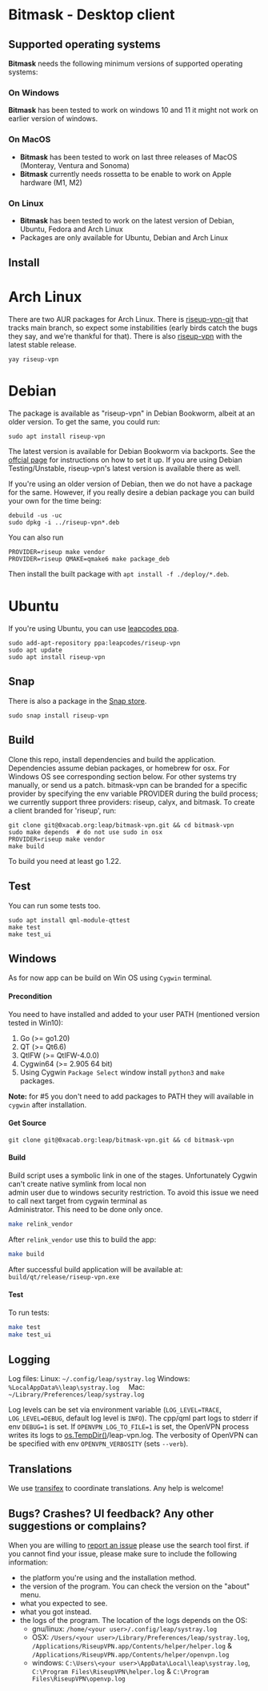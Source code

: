 # Bitmask - Desktop client

## Supported operating systems

**Bitmask** needs the following minimum versions of supported operating systems:

### On Windows

**Bitmask** has been tested to work on windows 10 and 11 it might not work on earlier version of windows.

### On MacOS

- **Bitmask** has been tested to work on last three releases of MacOS (Monteray, Ventura and Sonoma)
- **Bitmask** currently needs rossetta to be enable to work on Apple hardware (M1, M2)

### On Linux

- **Bitmask** has been tested to work on the latest version of Debian, Ubuntu, Fedora and Arch Linux
- Packages are only available for Ubuntu, Debian and Arch Linux

## Install

# Arch Linux

There are two AUR packages for Arch Linux. There is [riseup-vpn-git](https://aur.archlinux.org/packages/riseup-vpn-git) that tracks main branch, so expect some instabilities (early birds catch the bugs they say, and we're thankful for that). There is also [riseup-vpn](https://aur.archlinux.org/packages/riseup-vpn) with the latest stable release.

```
yay riseup-vpn
```

# Debian

The package is available as "riseup-vpn" in Debian Bookworm, albeit at an older version. To get the same, you could run:

```
sudo apt install riseup-vpn
```

The latest version is available for Debian Bookworm via backports. See the [offcial page](https://backports.debian.org/Instructions/) for instructions on how to set it up. If you are using Debian Testing/Unstable, riseup-vpn's latest version is available there as well.

If you're using an older version of Debian, then we do not have a package for the same. However, if you really desire a debian package you can build your own for the time being:

```
debuild -us -uc
sudo dpkg -i ../riseup-vpn*.deb
```

You can also run 
```
PROVIDER=riseup make vendor
PROVIDER=riseup QMAKE=qmake6 make package_deb
```
Then install the built package with `apt install -f ./deploy/*.deb`.

# Ubuntu

If you're using Ubuntu, you can use [leapcodes ppa](https://launchpad.net/~leapcodes/+archive/ubuntu/riseup-vpn).

```
sudo add-apt-repository ppa:leapcodes/riseup-vpn
sudo apt update
sudo apt install riseup-vpn
```

## Snap

There is also a package in the [Snap store](https://snapcraft.io/riseup-vpn).

```
sudo snap install riseup-vpn
```

## Build

Clone this repo, install dependencies and build the application. Dependencies assume debian packages, or homebrew for osx. For Windows OS see corresponding section below. For other systems try manually, or send us a patch. bitmask-vpn can be branded for a specific provider by specifying the env variable PROVIDER during the build process; we currently support three providers: riseup, calyx, and bitmask. To create a client branded for 'riseup', run:

```
git clone git@0xacab.org:leap/bitmask-vpn.git && cd bitmask-vpn
sudo make depends  # do not use sudo in osx 
PROVIDER=riseup make vendor
make build
```

To build you need at least go 1.22.

## Test

You can run some tests too.

```
sudo apt install qml-module-qttest
make test
make test_ui
```

## Windows
As for now app can be build on Win OS using `Cygwin` terminal.

#### Precondition
You need to have installed and added to your user PATH (mentioned version tested in Win10):
1) Go (>= go1.20)
2) QT (>= Qt6.6)
3) QtIFW (>= QtIFW-4.0.0)
4) Cygwin64 (>= 2.905 64 bit)
5) Using Cygwin `Package Select` window install `python3` and `make` packages. 

**Note:** for \#5 you don't need to add packages to PATH they will available in `cygwin` after installation.

#### Get Source
```
git clone git@0xacab.org:leap/bitmask-vpn.git && cd bitmask-vpn
```

#### Build
Build script uses a symbolic link in one of the stages. Unfortunately Cygwin can't create native symlink from local non   
admin user due to windows security restriction. To avoid this issue we need to call next target from cygwin terminal as   
Administrator. This need to be done only once. 
```bash
make relink_vendor
```

After `relink_vendor` use this to build the app:
```bash
make build
```
After successful build application will be available at: `build/qt/release/riseup-vpn.exe`

#### Test

To run tests:

```bash
make test
make test_ui
```

## Logging

Log files:
Linux: `~/.config/leap/systray.log`
Windows: `%LocalAppData%\leap\systray.log  `
Mac: `~/Library/Preferences/leap/systray.log`

Log levels can be set via environment variable (`LOG_LEVEL=TRACE`, `LOG_LEVEL=DEBUG`, default log level is `INFO`). The cpp/qml part logs to stderr if env `DEBUG=1` is set. If `OPENVPN_LOG_TO_FILE=1` is set, the OpenVPN process writes its logs to [os.TempDir()](https://pkg.go.dev/os#TempDir)/leap-vpn.log. The verbosity of OpenVPN can be specified with env `OPENVPN_VERBOSITY` (sets `--verb`).

Translations
------------

We use [transifex](https://www.transifex.com/otf/bitmask/bitmask-desktop/) to coordinate translations. Any help is welcome!


Bugs? Crashes? UI feedback? Any other suggestions or complains?
---------------------------------------------------------------

When you are willing to [report an issue](https://0xacab.org/leap/bitmask-vpn/-/issues) please
use the search tool first. if you cannot find your issue, please make sure to
include the following information:

* the platform you're using and the installation method.
* the version of the program. You can check the version on the "about" menu.
* what you expected to see.
* what you got instead.
* the logs of the program. The location of the logs depends on the OS:
  * gnu/linux: `/home/<your user>/.config/leap/systray.log`
  * OSX: `/Users/<your user>/Library/Preferences/leap/systray.log`, `/Applications/RiseupVPN.app/Contents/helper/helper.log` & `/Applications/RiseupVPN.app/Contents/helper/openvpn.log`
  * windows: `C:\Users\<your user>\AppData\Local\leap\systray.log`, `C:\Program Files\RiseupVPN\helper.log` & `C:\Program Files\RiseupVPN\openvp.log`
